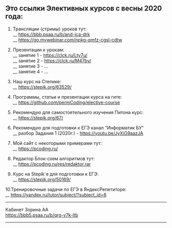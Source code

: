 ## Это ссылки Элективных курсов с весны 2020 года:  

1. Трансляции (стримы) уроков тут:  
__ https://bbb.psaa.ru/b/and-jca-drk   
__ https://go.mywebinar.com/npkg-qmfz-cgsl-cdtw   
2. Презентации к урокам:  
__ занятие 1 - https://clck.ru/Lty7u/  
__ занятие 2 - https://clck.ru/M47bv/  
__ занятие 3 - ...  
__ занятие 4 - ...  
3. Наш курс на Степике:  
__ https://stepik.org/63529/  
4. Программы, статьи и презентации курса на гите:  
__ https://github.com/permCoding/elective-course  
5. Рекомендую для самостоятельного изучения Питона курс:  
__ https://stepik.org/67/  
6. Рекомендую для подготовки к ЕГЭ канал "Информатик БУ"  
__ разбор Задания 1 (2020г.) - https://youtu.be/JyXiG9aazJA  
7. Мой сайт с некоторыми примерами тут:  
__ https://pcoding.ru/  
8. Редактор Блок-схем алгоритмов тут:  
__ https://pcoding.ru/res/redaktor.rar  

9. Курс на Stepik`е для подготовки к ЕГЭ:  
__ https://stepik.org/50169/  

10.Тренировочные задачи по ЕГЭ в ЯндексРепетиторе:  
__ https://yandex.ru/tutor/subject/?subject_id=6  

---  

Кабинет Зорина АА  
https://bbb5.psaa.ru/b/qrg-v7k-ltb  

---  
